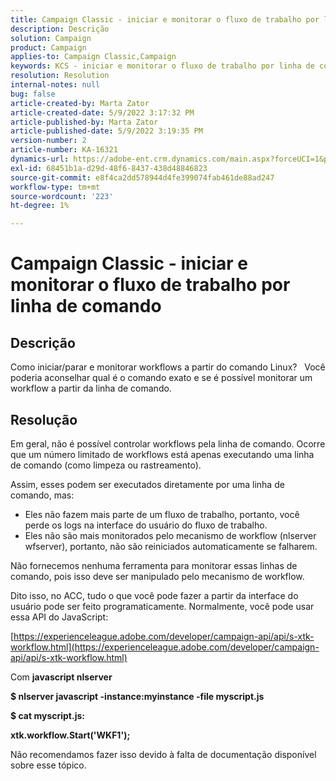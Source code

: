 ```yaml
---
title: Campaign Classic - iniciar e monitorar o fluxo de trabalho por linha de comando
description: Descrição
solution: Campaign
product: Campaign
applies-to: Campaign Classic,Campaign
keywords: KCS - iniciar e monitorar o fluxo de trabalho por linha de comando
resolution: Resolution
internal-notes: null
bug: false
article-created-by: Marta Zator
article-created-date: 5/9/2022 3:17:32 PM
article-published-by: Marta Zator
article-published-date: 5/9/2022 3:19:35 PM
version-number: 2
article-number: KA-16321
dynamics-url: https://adobe-ent.crm.dynamics.com/main.aspx?forceUCI=1&pagetype=entityrecord&etn=knowledgearticle&id=5ddb6b21-abcf-ec11-a7b5-0022480a8e40
exl-id: 68451b1a-d29d-48f6-8437-438d48846823
source-git-commit: e8f4ca2dd578944d4fe399074fab461de88ad247
workflow-type: tm+mt
source-wordcount: '223'
ht-degree: 1%

---
```


# Campaign Classic - iniciar e monitorar o fluxo de trabalho por linha de comando

## Descrição


Como iniciar/parar e monitorar workflows a partir do comando Linux?
 
Você poderia aconselhar qual é o comando exato e se é possível monitorar um workflow a partir da linha de comando.


## Resolução


Em geral, não é possível controlar workflows pela linha de comando. Ocorre que um número limitado de workflows está apenas executando uma linha de comando (como limpeza ou rastreamento).

Assim, esses podem ser executados diretamente por uma linha de comando, mas:

- Eles não fazem mais parte de um fluxo de trabalho, portanto, você perde os logs na interface do usuário do fluxo de trabalho.
- Eles não são mais monitorados pelo mecanismo de workflow (nlserver wfserver), portanto, não são reiniciados automaticamente se falharem.




Não fornecemos nenhuma ferramenta para monitorar essas linhas de comando, pois isso deve ser manipulado pelo mecanismo de workflow.



Dito isso, no ACC, tudo o que você pode fazer a partir da interface do usuário pode ser feito programaticamente. Normalmente, você pode usar essa API do JavaScript:



[https://experienceleague.adobe.com/developer/campaign-api/api/s-xtk-workflow.html](https://experienceleague.adobe.com/developer/campaign-api/api/s-xtk-workflow.html)



Com <b>javascript nlserver</b>



<b>$ nlserver javascript -instance:myinstance -file myscript.js</b>



<b>$ cat myscript.js:</b>

<b>xtk.workflow.Start(&#39;WKF1&#39;);</b>



Não recomendamos fazer isso devido à falta de documentação disponível sobre esse tópico.
